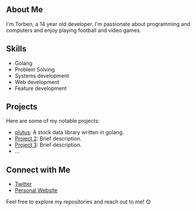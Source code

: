## About Me
I'm Torben, a 14 year old developer. I'm passionate about programming and computers and enjoy playing football and video games.

## Skills
- Golang
- Problem Solving
- Systems development
- Web development
- Feature development

## Projects
Here are some of my notable projects:
- [plutus](https://github.com/torbenconto/plutus): A stock data library written in golang.
- [Project 2](link-to-project-2): Brief description.
- [Project 3](link-to-project-3): Brief description.
- ...

## Connect with Me
- [Twitter](https://twitter.com/tconto_tech)
- [Personal Website](https://tconto.tech)

Feel free to explore my repositories and reach out to me! 😊
